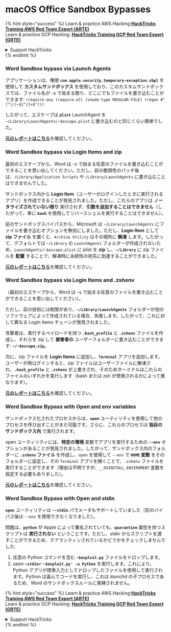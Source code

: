 # macOS Office Sandbox Bypasses

{% hint style="success" %}
Learn & practice AWS Hacking:<img src="/.gitbook/assets/arte.png" alt="" data-size="line">[**HackTricks Training AWS Red Team Expert (ARTE)**](https://training.hacktricks.xyz/courses/arte)<img src="/.gitbook/assets/arte.png" alt="" data-size="line">\
Learn & practice GCP Hacking: <img src="/.gitbook/assets/grte.png" alt="" data-size="line">[**HackTricks Training GCP Red Team Expert (GRTE)**<img src="/.gitbook/assets/grte.png" alt="" data-size="line">](https://training.hacktricks.xyz/courses/grte)

<details>

<summary>Support HackTricks</summary>

* Check the [**subscription plans**](https://github.com/sponsors/carlospolop)!
* **Join the** 💬 [**Discord group**](https://discord.gg/hRep4RUj7f) or the [**telegram group**](https://t.me/peass) or **follow** us on **Twitter** 🐦 [**@hacktricks\_live**](https://twitter.com/hacktricks\_live)**.**
* **Share hacking tricks by submitting PRs to the** [**HackTricks**](https://github.com/carlospolop/hacktricks) and [**HackTricks Cloud**](https://github.com/carlospolop/hacktricks-cloud) github repos.

</details>
{% endhint %}

### Word Sandbox bypass via Launch Agents

アプリケーションは、権限 **`com.apple.security.temporary-exception.sbpl`** を使用して **カスタムサンドボックス** を使用しており、このカスタムサンドボックスでは、ファイル名が `~$` で始まる限り、どこにでもファイルを書き込むことができます: `(require-any (require-all (vnode-type REGULAR-FILE) (regex #"(^|/)~$[^/]+$")))`

したがって、エスケープは **`plist`** LaunchAgent を `~/Library/LaunchAgents/~$escape.plist` に書き込むのと同じくらい簡単でした。

[**元のレポートはこちら**](https://www.mdsec.co.uk/2018/08/escaping-the-sandbox-microsoft-office-on-macos/)を確認してください。

### Word Sandbox bypass via Login Items and zip

最初のエスケープから、Word は `~$` で始まる任意のファイルを書き込むことができることを思い出してください。ただし、前の脆弱性のパッチ後は、`/Library/Application Scripts` や `/Library/LaunchAgents` に書き込むことはできませんでした。

サンドボックス内から **Login Item**（ユーザーがログインしたときに実行されるアプリ）を作成できることが発見されました。ただし、これらのアプリは **ノータライズされていない限り** 実行されず、**引数を追加することはできません**（したがって、単に **`bash`** を使用してリバースシェルを実行することはできません）。

前のサンドボックスバイパスから、Microsoft は `~/Library/LaunchAgents` にファイルを書き込むオプションを無効にしました。ただし、**Login Item** として **zip ファイル** を置くと、`Archive Utility` はその場所に **解凍** します。したがって、デフォルトでは `~/Library` の `LaunchAgents` フォルダーが作成されないため、`LaunchAgents/~$escape.plist` に plist を **zip** し、**`~/Library`** に zip ファイルを **配置** することで、解凍時に永続性の宛先に到達することができました。

[**元のレポートはこちら**](https://objective-see.org/blog/blog\_0x4B.html)を確認してください。

### Word Sandbox bypass via Login Items and .zshenv

（最初のエスケープから、Word は `~$` で始まる任意のファイルを書き込むことができることを思い出してください）。

ただし、前の技術には制限があり、**`~/Library/LaunchAgents`** フォルダーが他のソフトウェアによって作成されている場合、失敗します。したがって、これに対して異なる Login Items チェーンが発見されました。

攻撃者は、実行するペイロードを持つ **`.bash_profile`** と **`.zshenv`** ファイルを作成し、それらを zip して **被害者の** ユーザーフォルダーに書き込むことができます: **`~/~$escape.zip`**。

次に、zip ファイルを **Login Items** に追加し、**`Terminal`** アプリを追加します。ユーザーが再ログインすると、zip ファイルはユーザーファイルに解凍され、**`.bash_profile`** と **`.zshenv`** が上書きされ、そのためターミナルはこれらのファイルのいずれかを実行します（bash または zsh が使用されるかによって異なります）。

[**元のレポートはこちら**](https://desi-jarvis.medium.com/office365-macos-sandbox-escape-fcce4fa4123c)を確認してください。

### Word Sandbox Bypass with Open and env variables

サンドボックス化されたプロセスからは、**`open`** ユーティリティを使用して他のプロセスを呼び出すことがまだ可能です。さらに、これらのプロセスは **独自のサンドボックス内** で実行されます。

open ユーティリティには、**特定の環境** 変数でアプリを実行するための **`--env`** オプションがあることが発見されました。したがって、サンドボックス内のフォルダーに **`.zshenv` ファイル** を作成し、`open` を使用して `--env` で **`HOME` 変数** をそのフォルダーに設定し、その `Terminal` アプリを開くことで、`.zshenv` ファイルを実行することができます（理由は不明ですが、`__OSINSTALL_ENVIROMENT` 変数を設定する必要もありました）。

[**元のレポートはこちら**](https://perception-point.io/blog/technical-analysis-of-cve-2021-30864/)を確認してください。

### Word Sandbox Bypass with Open and stdin

**`open`** ユーティリティは **`--stdin`** パラメータもサポートしていました（前のバイパス後は `--env` を使用できなくなりました）。

問題は、**`python`** が Apple によって署名されていても、**`quarantine`** 属性を持つスクリプトは **実行されない** ということです。ただし、stdin からスクリプトを渡すことができるため、クアランティンされているかどうかをチェックしませんでした:&#x20;

1. 任意の Python コマンドを含む **`~$exploit.py`** ファイルをドロップします。
2. _open_ **`–stdin='~$exploit.py' -a Python`** を実行します。これにより、Python アプリが標準入力としてドロップしたファイルを使用して実行されます。Python は喜んでコードを実行し、これは _launchd_ の子プロセスであるため、Word のサンドボックスルールに束縛されません。

{% hint style="success" %}
Learn & practice AWS Hacking:<img src="/.gitbook/assets/arte.png" alt="" data-size="line">[**HackTricks Training AWS Red Team Expert (ARTE)**](https://training.hacktricks.xyz/courses/arte)<img src="/.gitbook/assets/arte.png" alt="" data-size="line">\
Learn & practice GCP Hacking: <img src="/.gitbook/assets/grte.png" alt="" data-size="line">[**HackTricks Training GCP Red Team Expert (GRTE)**<img src="/.gitbook/assets/grte.png" alt="" data-size="line">](https://training.hacktricks.xyz/courses/grte)

<details>

<summary>Support HackTricks</summary>

* Check the [**subscription plans**](https://github.com/sponsors/carlospolop)!
* **Join the** 💬 [**Discord group**](https://discord.gg/hRep4RUj7f) or the [**telegram group**](https://t.me/peass) or **follow** us on **Twitter** 🐦 [**@hacktricks\_live**](https://twitter.com/hacktricks\_live)**.**
* **Share hacking tricks by submitting PRs to the** [**HackTricks**](https://github.com/carlospolop/hacktricks) and [**HackTricks Cloud**](https://github.com/carlospolop/hacktricks-cloud) github repos.

</details>
{% endhint %}
